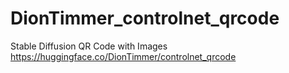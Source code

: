 # DionTimmer_controlnet_qrcode
Stable Diffusion QR Code with Images
https://huggingface.co/DionTimmer/controlnet_qrcode
